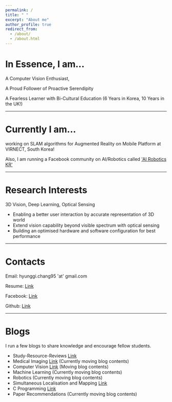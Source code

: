 ```yaml
---
permalink: /
title: " "
excerpt: "About me"
author_profile: true
redirect_from: 
  - /about/
  - /about.html
---
```


In Essence, I am...
====

A Computer Vision Enthusiast,

A Proud Follower of Proactive Serendipity

A Fearless Learner with Bi-Cultural Education (6 Years in Korea, 10 Years in the UK!)

-------------------------------------------------

Currently I am...
====

working on SLAM algorithms for Augmented Reality on Mobile Platform at VIRNECT, South Korea!

Also, I am running a Facebook community on AI/Robotics called ['AI Robotics KR'](https://www.facebook.com/groups/airoboticskr/)

------------------------------------------

Research Interests
====

3D Vision, Deep Learning, Optical Sensing

- Enabling a better user interaction by accurate representation of 3D world
- Extend vision capability beyond visible spectrum with optical sensing
- Building an optimised hardware and software configuration for best performance



------------------------------------------

Contacts
=====

Email: hyunggi.chang95 'at' gmail.com


Resume: [Link](https://github.com/changh95/Curriculum-Vitae/raw/master/Curriculum_Vitae.pdf)


Facebook: [Link](https://www.facebook.com/harry.chang.982)


Github: [Link](https://github.com/changh95)

--------------------------------------------

Blogs
====

I run a few blogs to share knowledge and encourage fellow students.

* Study-Resource-Reviews [Link](https://github.com/changh95/Study-Resources-Review)
* Medical Imaging [Link](https://changh95.github.io/MIN/) (Currently moving blog contents)
* Computer Vision [Link](https://changh95.github.io/computer_vision/) (Moving blog contents)
* Machine Learning (Currently moving blog contents)
* Robotics (Currently moving blog contents)
* Simultaneous Localisation and Mapping [Link](https://github.com/slam-research-group-kr)
* C Programming [Link](https://www.notion.so/changh95/C-Language-8c3c3f28fbfd4bb69025f4fc93a3d56c)
* Paper Recommendations (Currently moving blog contents)
